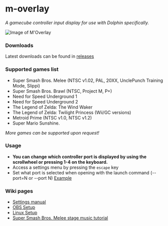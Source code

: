 # m-overlay
*A gamecube controller input display for use with Dolphin specifically.*

![Image of M'Overlay](https://thumbs.gfycat.com/GraciousAlarmingAntbear-size_restricted.gif)

### Downloads

Latest downloads can be found in [releases](https://github.com/bkacjios/m-overlay/releases)

### Supported games list

* Super Smash Bros. Melee (NTSC v1.02, PAL, 20XX, UnclePunch Training Mode, Slippi)
* Super Smash Bros. Brawl (NTSC, Project M, P+)
* Need for Speed Underground 1
* Need for Speed Underground 2
* The Legend of Zelda: The Wind Waker
* The Legend of Zelda: Twilight Princess (Wii/GC versions)
* Metroid Prime (NTSC v1.0, NTSC v1.2)
* Super Mario Sunshine.

*More games can be supported upon request!*

### Usage

- **You can change which controller port is displayed by using the scrollwheel or pressing 1-4 on the keyboard.**
- Access a settings menu by pressing the `escape` key
- Set what port is selected when opening with the launch command (--port=N or --port N) [Example](https://i.imgur.com/f9AkS2q.png)

### Wiki pages

* [Settings manual](https://github.com/bkacjios/m-overlay/wiki/Settings-manual)
* [OBS Setup](https://github.com/bkacjios/m-overlay/wiki/OBS-Setup)
* [Linux Setup](https://github.com/bkacjios/m-overlay/wiki/Linux)
* [Super Smash Bros. Melee stage music tutorial](https://github.com/bkacjios/m-overlay/wiki/Stage-music-for-Project-Slippi)
